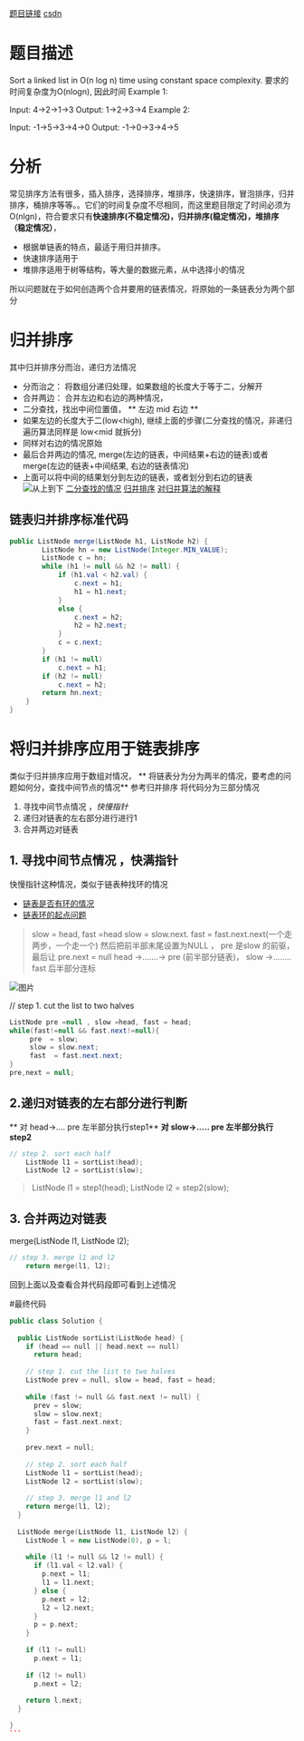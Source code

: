 [题目链接](https://leetcode.com/problems/sort-list/submissions/1)
[csdn](https://blog.csdn.net/qq_28350997/article/details/82918376)
# 题目描述
Sort a linked list in O(n log n) time using constant space complexity.
要求的时间复杂度为O(nlogn), 因此时间
Example 1:

Input: 4->2->1->3
Output: 1->2->3->4
Example 2:

Input: -1->5->3->4->0
Output: -1->0->3->4->5

# 分析
  常见排序方法有很多，插入排序，选择排序，堆排序，快速排序，冒泡排序，归并排序，桶排序等等。。它们的时间复杂度不尽相同，而这里题目限定了时间必须为O(nlgn)，符合要求只有**快速排序(不稳定情况)，归并排序(稳定情况)，堆排序（稳定情况）**，
- 根据单链表的特点，最适于用归并排序。
- 快速排序适用于
- 堆排序适用于树等结构，等大量的数据元素，从中选择小的情况

所以问题就在于如何创造两个合并要用的链表情况，将原始的一条链表分为两个部分
# 归并排序 

 其中归并排序分而治，递归方法情况
   - 分而治之： 将数组分递归处理，如果数组的长度大于等于二，分解开
   - 合并两边： 合并左边和右边的两种情况，
   - 二分查找，找出中间位置值， ** 左边 mid 右边 **
   - 如果左边的长度大于二(low<high), 继续上面的步骤(二分查找的情况，非递归遍历算法同样是 low<mid 就拆分)
   - 同样对右边的情况原始
   - 最后合并两边的情况, merge(左边的链表，中间结果+右边的链表)或者 merge(左边的链表+中间结果, 右边的链表情况)
   - 上面可以将中间的结果划分到左边的链表，或者划分到右边的链表
 ![从上到下](https://www.google.com.tw/search?q=merge+sort&safe=active&source=lnms&tbm=isch&sa=X&ved=0ahUKEwjT7eTlzuTdAhWDXbwKHUYZDCUQ_AUIECgD&biw=2560&bih=1301#imgrc=fvR6j-iI4nMPgM:)
 [二分查找的情况](https://leetcode.com/problems/search-insert-position/hints/)
[归并排序](https://github.com/wabc1994/algo4/blob/master/merger_sort.cpp)
[对归并算法的解释](https://www.hackerearth.com/practice/algorithms/sorting/merge-sort/tutorial/)
## 
## 链表归并排序标准代码

```Java
public ListNode merge(ListNode h1, ListNode h2) {
        ListNode hn = new ListNode(Integer.MIN_VALUE);
        ListNode c = hn;
        while (h1 != null && h2 != null) {
            if (h1.val < h2.val) {
                c.next = h1;
                h1 = h1.next;
            }
            else {
                c.next = h2;
                h2 = h2.next;
            }
            c = c.next;
        }
        if (h1 != null)
            c.next = h1;
        if (h2 != null)
            c.next = h2;
        return hn.next;
    }
}
```
#  将归并排序应用于链表排序
  
类似于归并排序应用于数组对情况，
** 将链表分为分为两半的情况，要考虑的问题如何分，查找中间节点的情况**
参考归并排序
将代码分为三部分情况
1.  寻找中间节点情况 ，*快慢指针*
2.  递归对链表的左右部分进行进行1
3.  合并两边对链表


##  1. 寻找中间节点情况 ，快满指针
快慢指针这种情况，类似于链表种找环的情况
- [链表是否有环的情况](https://leetcode.com/problems/linked-list-cycle/description/)
- [链表环的起点问题](https://leetcode.com/problems/linked-list-cycle/description/)

>slow = head, fast =head
>slow = slow.next. fast = fast.next.next(一个走两步，一个走一个)
>然后把前半部末尾设置为NULL ， pre 是slow 的前驱，最后让 pre.next = null 
>head ->.......-> pre (前半部分链表)， slow ->........ fast 后半部分连标

![图片](https://img-blog.csdn.net/20181001195825582?watermark/2/text/aHR0cHM6Ly9ibG9nLmNzZG4ubmV0L3FxXzI4MzUwOTk3/font/5a6L5L2T/fontsize/400/fill/I0JBQkFCMA==/dissolve/70)

// step 1. cut the list to two halves
```java 
ListNode pre =null , slow =head, fast = head;
while(fast!=null && fast.next!=null){
     pre  = slow;
     slow = slow.next;
     fast  = fast.next.next;
}
pre,next = null;
```
## 2.递归对链表的左右部分进行判断
** 对 head->.... pre 左半部分执行step1**
**对 slow->..... pre 左半部分执行 step2**

```c++
// step 2. sort each half
    ListNode l1 = sortList(head);
    ListNode l2 = sortList(slow);
```


>ListNode  l1 = step1(head);
>ListNode  l2 = step2(slow);
## 3. 合并两边对链表 
merge(ListNode l1, ListNode l2);

```c++
// step 3. merge l1 and l2
    return merge(l1, l2);
```

回到上面以及查看合并代码段即可看到上述情况


#最终代码

````c++
public class Solution {
  
  public ListNode sortList(ListNode head) {
    if (head == null || head.next == null)
      return head;
        
    // step 1. cut the list to two halves
    ListNode prev = null, slow = head, fast = head;
    
    while (fast != null && fast.next != null) {
      prev = slow;
      slow = slow.next;
      fast = fast.next.next;
    }
    
    prev.next = null;
    
    // step 2. sort each half
    ListNode l1 = sortList(head);
    ListNode l2 = sortList(slow);
    
    // step 3. merge l1 and l2
    return merge(l1, l2);
  }
  
  ListNode merge(ListNode l1, ListNode l2) {
    ListNode l = new ListNode(0), p = l;
    
    while (l1 != null && l2 != null) {
      if (l1.val < l2.val) {
        p.next = l1;
        l1 = l1.next;
      } else {
        p.next = l2;
        l2 = l2.next;
      }
      p = p.next;
    }
    
    if (l1 != null)
      p.next = l1;
    
    if (l2 != null)
      p.next = l2;
    
    return l.next;
  }

}
```











